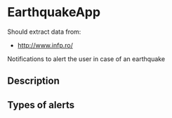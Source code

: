 # EarthquakeApp

Should extract data from:
- http://www.infp.ro/

Notifications to alert the user in case of an earthquake 

## Description 



## Types of alerts
